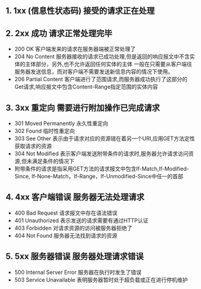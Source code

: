 ## 1. 1xx (信息性状态码)  接受的请求正在处理
## 2. 2xx 成功           请求正常处理完毕
- 200 OK 客户端发来的请求在服务器端被正常处理了
- 204 No Content 服务器接收的请求已成功处理,但是返回的响应报文中不含实体的主体部分，另外,也不允许返回任何实体的主体
一般在只需要从客户端往服务器发送信息，而对客户端不需要发送新信息内容的情况下使用。
- 206 Partial Content 客户端进行了范围请求,而服务器成功执行了这部分的Get请求,响应报文中包含Content-Range指定范围的实体内容
## 3. 3xx 重定向         需要进行附加操作已完成请求
- 301 Moved Permanently 永久性重定向
- 302 Found 临时性重定向
- 303 See Other 表示由于请求对应的资源错在着另一个URI,应用GET方法定性获取请求的资源
- 304 Not Modified 表示客户端发送附带条件的请求时,服务器允许请求访问资源,但未满足条件的情况下
 - 附带条件的请求是指采用GET方法的请求报文中包含If-Match,If-Modified-Since, If-None-Match，If-Range，If-Unmodified-Since中任一的首部
## 4. 4xx 客户端错误      服务器无法处理请求
- 400 Bad Request 请求报文中存在语法错误
- 401 Unauthorized 表示发送的请求需要有通过HTTP认证
- 403 Forbidden 对请求资源的访问被服务器拒绝了
- 404 Not Found 服务器无法找到请求的资源
## 5. 5xx 服务器错误      服务器处理请求错误
- 500 Internal Server Error 服务器在执行时发生了错误
- 503 Service Unavailable 表明服务器暂时处于超负载或正在进行停机维护